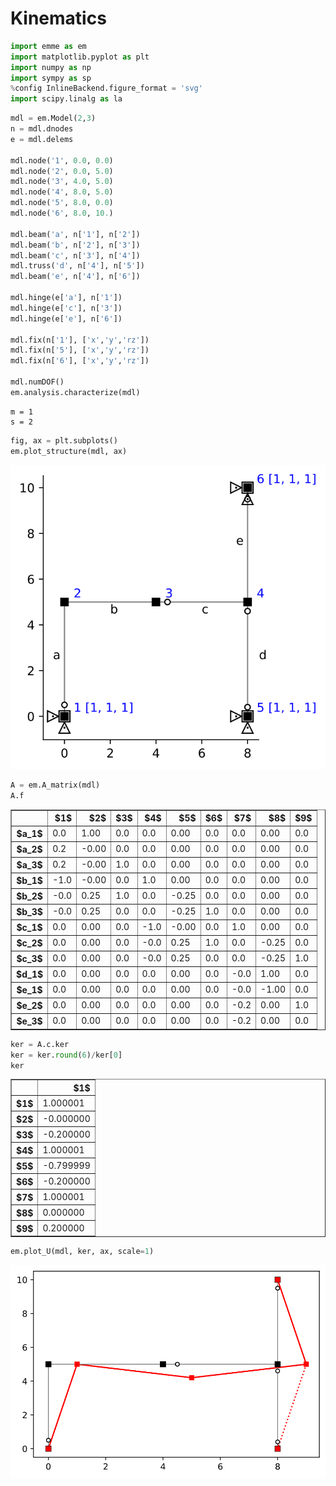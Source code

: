 
# Kinematics

```python
import emme as em
import matplotlib.pyplot as plt
import numpy as np
import sympy as sp
%config InlineBackend.figure_format = 'svg'
import scipy.linalg as la
```

```python
mdl = em.Model(2,3)
n = mdl.dnodes
e = mdl.delems

mdl.node('1', 0.0, 0.0)
mdl.node('2', 0.0, 5.0)
mdl.node('3', 4.0, 5.0)
mdl.node('4', 8.0, 5.0)
mdl.node('5', 8.0, 0.0)
mdl.node('6', 8.0, 10.)

mdl.beam('a', n['1'], n['2'])
mdl.beam('b', n['2'], n['3'])
mdl.beam('c', n['3'], n['4'])
mdl.truss('d', n['4'], n['5'])
mdl.beam('e', n['4'], n['6'])

mdl.hinge(e['a'], n['1'])
mdl.hinge(e['c'], n['3'])
mdl.hinge(e['e'], n['6'])

mdl.fix(n['1'], ['x','y','rz'])
mdl.fix(n['5'], ['x','y','rz'])
mdl.fix(n['6'], ['x','y','rz'])

mdl.numDOF()
em.analysis.characterize(mdl)
```

    m = 1
    s = 2
    


```python
fig, ax = plt.subplots()
em.plot_structure(mdl, ax)
```


![svg](output_3_0.svg)



```python
A = em.A_matrix(mdl)
A.f
```




<table border="1" class="dataframe">
  <thead>
    <tr style="text-align: right;">
      <th></th>
      <th>$1$</th>
      <th>$2$</th>
      <th>$3$</th>
      <th>$4$</th>
      <th>$5$</th>
      <th>$6$</th>
      <th>$7$</th>
      <th>$8$</th>
      <th>$9$</th>
    </tr>
  </thead>
  <tbody>
    <tr>
      <th>$a_1$</th>
      <td>0.0</td>
      <td>1.00</td>
      <td>0.0</td>
      <td>0.0</td>
      <td>0.00</td>
      <td>0.0</td>
      <td>0.0</td>
      <td>0.00</td>
      <td>0.0</td>
    </tr>
    <tr>
      <th>$a_2$</th>
      <td>0.2</td>
      <td>-0.00</td>
      <td>0.0</td>
      <td>0.0</td>
      <td>0.00</td>
      <td>0.0</td>
      <td>0.0</td>
      <td>0.00</td>
      <td>0.0</td>
    </tr>
    <tr>
      <th>$a_3$</th>
      <td>0.2</td>
      <td>-0.00</td>
      <td>1.0</td>
      <td>0.0</td>
      <td>0.00</td>
      <td>0.0</td>
      <td>0.0</td>
      <td>0.00</td>
      <td>0.0</td>
    </tr>
    <tr>
      <th>$b_1$</th>
      <td>-1.0</td>
      <td>-0.00</td>
      <td>0.0</td>
      <td>1.0</td>
      <td>0.00</td>
      <td>0.0</td>
      <td>0.0</td>
      <td>0.00</td>
      <td>0.0</td>
    </tr>
    <tr>
      <th>$b_2$</th>
      <td>-0.0</td>
      <td>0.25</td>
      <td>1.0</td>
      <td>0.0</td>
      <td>-0.25</td>
      <td>0.0</td>
      <td>0.0</td>
      <td>0.00</td>
      <td>0.0</td>
    </tr>
    <tr>
      <th>$b_3$</th>
      <td>-0.0</td>
      <td>0.25</td>
      <td>0.0</td>
      <td>0.0</td>
      <td>-0.25</td>
      <td>1.0</td>
      <td>0.0</td>
      <td>0.00</td>
      <td>0.0</td>
    </tr>
    <tr>
      <th>$c_1$</th>
      <td>0.0</td>
      <td>0.00</td>
      <td>0.0</td>
      <td>-1.0</td>
      <td>-0.00</td>
      <td>0.0</td>
      <td>1.0</td>
      <td>0.00</td>
      <td>0.0</td>
    </tr>
    <tr>
      <th>$c_2$</th>
      <td>0.0</td>
      <td>0.00</td>
      <td>0.0</td>
      <td>-0.0</td>
      <td>0.25</td>
      <td>1.0</td>
      <td>0.0</td>
      <td>-0.25</td>
      <td>0.0</td>
    </tr>
    <tr>
      <th>$c_3$</th>
      <td>0.0</td>
      <td>0.00</td>
      <td>0.0</td>
      <td>-0.0</td>
      <td>0.25</td>
      <td>0.0</td>
      <td>0.0</td>
      <td>-0.25</td>
      <td>1.0</td>
    </tr>
    <tr>
      <th>$d_1$</th>
      <td>0.0</td>
      <td>0.00</td>
      <td>0.0</td>
      <td>0.0</td>
      <td>0.00</td>
      <td>0.0</td>
      <td>-0.0</td>
      <td>1.00</td>
      <td>0.0</td>
    </tr>
    <tr>
      <th>$e_1$</th>
      <td>0.0</td>
      <td>0.00</td>
      <td>0.0</td>
      <td>0.0</td>
      <td>0.00</td>
      <td>0.0</td>
      <td>-0.0</td>
      <td>-1.00</td>
      <td>0.0</td>
    </tr>
    <tr>
      <th>$e_2$</th>
      <td>0.0</td>
      <td>0.00</td>
      <td>0.0</td>
      <td>0.0</td>
      <td>0.00</td>
      <td>0.0</td>
      <td>-0.2</td>
      <td>0.00</td>
      <td>1.0</td>
    </tr>
    <tr>
      <th>$e_3$</th>
      <td>0.0</td>
      <td>0.00</td>
      <td>0.0</td>
      <td>0.0</td>
      <td>0.00</td>
      <td>0.0</td>
      <td>-0.2</td>
      <td>0.00</td>
      <td>0.0</td>
    </tr>
  </tbody>
</table>




```python
ker = A.c.ker
ker = ker.round(6)/ker[0]
ker
```




<table border="1" class="dataframe">
  <thead>
    <tr style="text-align: right;">
      <th></th>
      <th>$1$</th>
    </tr>
  </thead>
  <tbody>
    <tr>
      <th>$1$</th>
      <td>1.000001</td>
    </tr>
    <tr>
      <th>$2$</th>
      <td>-0.000000</td>
    </tr>
    <tr>
      <th>$3$</th>
      <td>-0.200000</td>
    </tr>
    <tr>
      <th>$4$</th>
      <td>1.000001</td>
    </tr>
    <tr>
      <th>$5$</th>
      <td>-0.799999</td>
    </tr>
    <tr>
      <th>$6$</th>
      <td>-0.200000</td>
    </tr>
    <tr>
      <th>$7$</th>
      <td>1.000001</td>
    </tr>
    <tr>
      <th>$8$</th>
      <td>0.000000</td>
    </tr>
    <tr>
      <th>$9$</th>
      <td>0.200000</td>
    </tr>
  </tbody>
</table>




```python
em.plot_U(mdl, ker, ax, scale=1)
```


![svg](output_6_0.svg)

